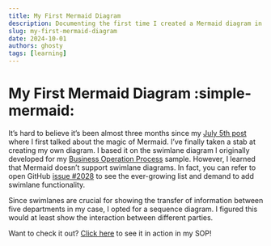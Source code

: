 ```yaml
---
title: My First Mermaid Diagram
description: Documenting the first time I created a Mermaid diagram in Markdown.
slug: my-first-mermaid-diagram
date: 2024-10-01
authors: ghosty
tags: [learning]
---
```


# My First Mermaid Diagram :simple-mermaid:

It’s hard to believe it’s been almost three months since my [July 5th post](third-blog-post) where I first talked about the magic of Mermaid. I’ve finally taken a stab at creating my own diagram. I based it on the swimlane diagram I originally developed for my [Business Operation Process](/docs/sop/business-operation-process) sample. However, I learned that Mermaid doesn’t support swimlane diagrams. In fact, you can refer to open GitHub [issue #2028](https://github.com/mermaid-js/mermaid/issues/2028) to see the ever-growing list and demand to add swimlane functionality.

<!-- truncate -->

Since swimlanes are crucial for showing the transfer of information between five departments in my case, I opted for a sequence diagram. I figured this would at least show the interaction between different parties.

Want to check it out? [Click here](/docs/sop/business-operation-process#mermaid-diagram) to see it in action in my SOP!